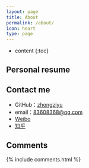 ```yaml
---
layout: page
title: About
permalink: /about/
icon: heart
type: page
---
```


* content
{:toc}

## Personal resume



## Contact me

* GitHub：[zhongziyu](https://github.com/zhongziyu)
* email：83608368@qq.com
* [Weibo](http://weibo.com/barbaralalia)
* [知乎](https://www.zhihu.com/people/ddf6d5d5dea2defa6d954903ff0bcb91)



## Comments

{% include comments.html %}
